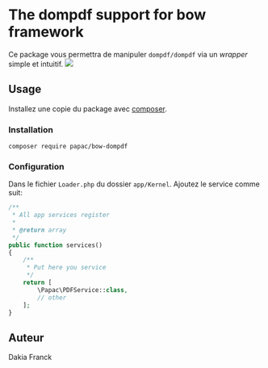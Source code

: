 # The dompdf support for bow framework

Ce package vous permettra de manipuler `dompdf/dompdf` via un _wrapper_ simple et intuitif. <a href="https://travis-ci.org/papac/bow-dompdf" title="Travis branch"><img src="https://img.shields.io/travis/papac/bow-dompdf/master.svg?style=flat-square"/></a>

## Usage

Installez une copie du package avec [composer](https://getcomposer.org).

### Installation
```
composer require papac/bow-dompdf
```

### Configuration

Dans le fichier `Loader.php` du dossier `app/Kernel`. Ajoutez le service comme suit:


```php
/**
 * All app services register
 *
 * @return array
 */
public function services()
{
    /**
     * Put here you service
     */
    return [
        \Papac\PDFService::class,
        // other
    ];
}
```

## Auteur

Dakia Franck